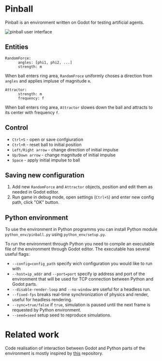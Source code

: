 # Pinball
Pinball is an environment written on Godot for testing artificial agents.

![pinball user interface](assets/pinball.gif)

## Entities

```
RandomForce:
      angles: [phi1, phi2, ...]
      strength: m
```
When ball enters ring area, `RandomFroce` uniformly choses a direction from `angles` and applies impluse of magnitude `m`.

```
Attractor:
      strength: m
      frequency: f
```
When ball enters ring area, `Attractor` slowes down the ball and attracts to its center with frequency `f`.


## Control

 - `Ctrl+S` - open or save confgiuration
 - `Ctrl+R` - reset ball to initial position
 - `Left/Right arrow` - change direction of initial impulse
 - `Up/Down arrow` - change magnitude of initial impulse
 - `Space` - apply initial impulse to ball
 
## Saving new configuration

1. Add new `RandomForce` and `Attractor` objects, position and edit them as needed in Godot editor.
2. Run game in debug mode, open settings (`Ctrl+S`) and enter new config path, click "OK" button.

## Python environment
To use the environment in Python programms you can install Python module `python_env/pinball.py` using `python_env/setup.py`.

To run the environment through Python you need to compile an executable file of the environment through Godot editor. The executable has several useful flags:

- `--config=config_path` specify wich configuration you would like to run with
- `--host=ip_addr` and `--port=port` specify ip address and port of the environment that will be used for TCP connection between Python and Godot parts.  
- `--disable-render-loop` and `--no-window` are useful for a headless run.
- `--fixed-fps` breaks real-time synchronization of physics and render, useful for headless rendering.
- `--sync=true/false` if `true`, simulation is paused until the next frame is requested by Python environment.
- `--seed=seed` setup seed to reproduce simulations.

# Related work
Code realisation of interaction between Godot and Python parts of the environment is mostly inspired by [this](https://github.com/edbeeching/godot_rl_agents) repository. 
